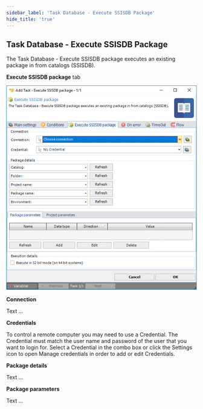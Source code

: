 ```yaml
---
sidebar_label: 'Task Database - Execute SSISDB Package'
hide_title: 'true'
---
```


## Task Database - Execute SSISDB Package

The Task Database - Execute SSISDB package executes an existing package in from catalogs (SSISDB).
 
**Execute SSISDB package** tab

![](../../../../../static/img/taskdatabaseexecutessisdb.png)

**Connection**

Text ...
 
**Credentials**

To control a remote computer you may need to use a Credential. The Credential must match the user name and password of the user that you want to login for. Select a Credential in the combo box or click the Settings icon to open Manage credentials in order to add or edit Credentials.
 
**Package details**

Text ...
 
**Package parameters**

Text ...